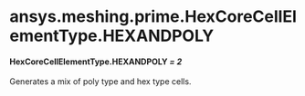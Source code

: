 # ansys.meshing.prime.HexCoreCellElementType.HEXANDPOLY



#### HexCoreCellElementType.HEXANDPOLY *= 2*

Generates a mix of poly type and hex type cells.

<!-- !! processed by numpydoc !! -->
